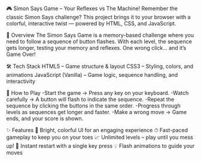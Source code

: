 🎮 Simon Says Game – Your Reflexes vs The Machine!
Remember the classic Simon Says challenge?
This project brings it to your browser with a colorful, interactive twist — powered by HTML, CSS, and JavaScript.



🚀 Overview
The Simon Says Game is a memory-based challenge where you need to follow a sequence of button flashes.
With each level, the sequence gets longer, testing your memory and reflexes.
One wrong click… and it’s Game Over!



🛠 Tech Stack
HTML5 – Game structure & layout
CSS3 – Styling, colors, and animations
JavaScript (Vanilla) – Game logic, sequence handling, and interactivity



🎯 How to Play
-Start the game → Press any key on your keyboard.
-Watch carefully → A button will flash to indicate the sequence.
-Repeat the sequence by clicking the buttons in the same order.
-Progress through levels as sequences get longer and faster.
-Make a wrong move → Game ends, and your score is shown.


✨ Features
🎨 Bright, colorful UI for an engaging experience
⏱ Fast-paced gameplay to keep you on your toes
📈 Unlimited levels – play until you mess up!
🔄 Instant restart with a single key press
💡 Flash animations to guide your moves

